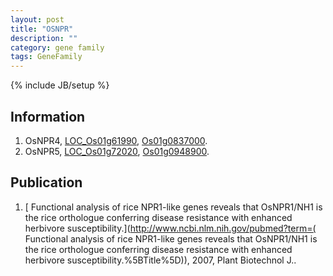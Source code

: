 ```yaml
---
layout: post
title: "OSNPR"
description: ""
category: gene family
tags: GeneFamily
---
```

{% include JB/setup %}

## Information
1. OsNPR4, [LOC_Os01g61990](http://rice.plantbiology.msu.edu/cgi-bin/ORF_infopage.cgi?orf=LOC_Os01g61990), [Os01g0837000](http://rapdb.dna.affrc.go.jp/viewer/gbrowse_details/irgsp1?name=Os01g0837000).
2. OsNPR5, [LOC_Os01g72020](http://rice.plantbiology.msu.edu/cgi-bin/ORF_infopage.cgi?orf=LOC_Os01g72020), [Os01g0948900](http://rapdb.dna.affrc.go.jp/viewer/gbrowse_details/irgsp1?name=Os01g0948900).

## Publication
1. [ Functional analysis of rice NPR1-like genes reveals that OsNPR1/NH1 is the rice orthologue conferring disease resistance with enhanced herbivore susceptibility.](http://www.ncbi.nlm.nih.gov/pubmed?term=( Functional analysis of rice NPR1-like genes reveals that OsNPR1/NH1 is the rice orthologue conferring disease resistance with enhanced herbivore susceptibility.%5BTitle%5D)), 2007, Plant Biotechnol J..


